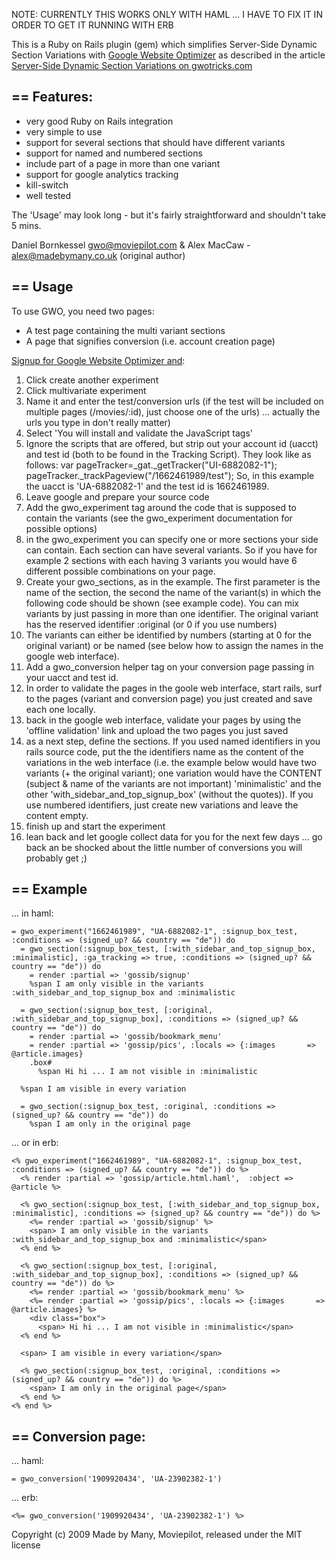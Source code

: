 NOTE: CURRENTLY THIS WORKS ONLY WITH HAML ... I HAVE TO FIX IT IN ORDER TO GET IT RUNNING WITH ERB


This is a Ruby on Rails plugin (gem) which simplifies Server-Side Dynamic Section Variations with 
[Google Website Optimizer](http://www.google.com/websiteoptimizer) as described in the article
[Server-Side Dynamic Section Variations on gwotricks.com](http://www.gwotricks.com/2009/05/server-side-dynamic-section-variations.html)

== Features: 
------------

* very good Ruby on Rails integration
* very simple to use
* support for several sections that should have different variants
* support for named and numbered sections
* include part of a page in more than one variant
* support for google analytics tracking
* kill-switch
* well tested


The 'Usage' may look long - but it's fairly straightforward and shouldn't take 5 mins.

Daniel Bornkessel gwo@moviepilot.com & Alex MacCaw - alex@madebymany.co.uk (original author)

== Usage
--------

To use GWO, you need two pages:
* A test page containing the multi variant sections
* A page that signifies conversion (i.e. account creation page)

[Signup for Google Website Optimizer and](http://www.google.com/websiteoptimizer):

 1.  Click create another experiment
 2.  Click multivariate experiment
 3.  Name it and enter the test/conversion urls (if the test will be included on multiple pages (/movies/:id), just choose one of the urls) ... actually the urls you type in don't really matter)
 4.  Select 'You will install and validate the JavaScript tags'
 5.  Ignore the scripts that are offered, but strip out your account id (uacct) and test id (both to be found in the Tracking Script).
     They look like as follows:
         var pageTracker=_gat._getTracker("UI-6882082-1");
         pageTracker._trackPageview("/1662461989/test");
     So, in this example the uacct is 'UA-6882082-1' and the test id is 1662461989.
 6.  Leave google and prepare your source code
 7.  Add the gwo_experiment tag around the code that is supposed to contain the variants (see the gwo_experiment documentation for
     possible options)
 8.  in the gwo_experiment you can specify one or more sections your side can contain. Each section can have several 
     variants. So if you have for example 2 sections with each having 3 variants you would have 6 different possible
     combinations on your page.
 9.  Create your gwo_sections, as in the example. The first parameter is the name of the section,
     the second the name of the variant(s) in which the following code should be shown (see example code).
     You can mix variants by just passing in more than one identifier. The 
     original variant has the reserved identifier :original (or 0 if you use numbers)
 10. The variants can either be identified by numbers (starting at 0 for the original variant) or be named (see below how to 
     assign the names in the google web interface).
 11. Add a gwo_conversion helper tag on your conversion page passing in your uacct and test id.
 12. In order to validate the pages in the goole web interface, start rails, surf to the pages (variant and conversion page) you 
     just created and save each one locally.
 13. back in the google web interface, validate your pages by using the 'offline validation' link and upload the two 
     pages you just saved
 14. as a next step, define the sections. If you used named identifiers in you rails source code, put the the identifiers
     name as the content of the variations in the web interface (i.e. the example below would have two variants (+ the original
     variant); one variation would have the CONTENT (subject & name of the variants are not important) 'minimalistic' and the other
     'with_sidebar_and_top_signup_box' (without the quotes)). If you use numbered identifiers, just create new variations and leave the 
     content empty.
 15. finish up and start the experiment
 16. lean back and let google collect data for you for the next few days ... go back an be shocked about the little number of
     conversions you will probably get ;)
 

== Example
----------
... in haml:

    = gwo_experiment("1662461989", "UA-6882082-1", :signup_box_test, :conditions => (signed_up? && country == "de")) do
      = gwo_section(:signup_box_test, [:with_sidebar_and_top_signup_box, :minimalistic], :ga_tracking => true, :conditions => (signed_up? && country == "de")) do
        = render :partial => 'gossib/signup'
        %span I am only visible in the variants :with_sidebar_and_top_signup_box and :minimalistic

      = gwo_section(:signup_box_test, [:original, :with_sidebar_and_top_signup_box], :conditions => (signed_up? && country == "de")) do
        = render :partial => 'gossib/bookmark_menu'
        = render :partial => 'gossip/pics', :locals => {:images       => @article.images}
        .box#
          %span Hi hi ... I am not visible in :minimalistic
    
      %span I am visible in every variation
    
      = gwo_section(:signup_box_test, :original, :conditions => (signed_up? && country == "de")) do
        %span I am only in the original page
  
... or in erb:

    <% gwo_experiment("1662461989", "UA-6882082-1", :signup_box_test, :conditions => (signed_up? && country == "de")) do %>
      <% render :partial => 'gossip/article.html.haml',  :object => @article %>
    
      <% gwo_section(:signup_box_test, [:with_sidebar_and_top_signup_box, :minimalistic], :conditions => (signed_up? && country == "de")) do %> 
        <%= render :partial => 'gossib/signup' %>
        <span> I am only visible in the variants :with_sidebar_and_top_signup_box and :minimalistic</span>
      <% end %>

      <% gwo_section(:signup_box_test, [:original, :with_sidebar_and_top_signup_box], :conditions => (signed_up? && country == "de")) do %>
        <%= render :partial => 'gossib/bookmark_menu' %>
        <%= render :partial => 'gossip/pics', :locals => {:images       => @article.images} %>
        <div class="box">
          <span> Hi hi ... I am not visible in :minimalistic</span>
      <% end %>
    
      <span> I am visible in every variation</span>
    
      <% gwo_section(:signup_box_test, :original, :conditions => (signed_up? && country == "de")) do %>
        <span> I am only in the original page</span>
      <% end %>
    <% end %>


== Conversion page:
------------------
... haml:

    = gwo_conversion('1909920434', 'UA-23902382-1')

... erb:

    <%= gwo_conversion('1909920434', 'UA-23902382-1') %>



Copyright (c) 2009 Made by Many, Moviepilot, released under the MIT license
